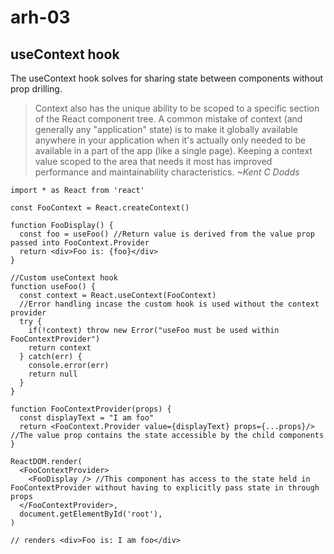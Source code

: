 # arh-03

## useContext hook

The useContext hook solves for sharing state between components without prop drilling.

>Context also has the unique ability to be scoped to a specific section of the React component tree. A common mistake of context (and generally any "application" state) is to make it globally available anywhere in your application when it's actually only needed to be available in a part of the app (like a single page). Keeping a context value scoped to the area that needs it most has improved performance and maintainability characteristics.
_~Kent C Dodds_

```
import * as React from 'react'

const FooContext = React.createContext()

function FooDisplay() {
  const foo = useFoo() //Return value is derived from the value prop passed into FooContext.Provider
  return <div>Foo is: {foo}</div>
}

//Custom useContext hook
function useFoo() {
  const context = React.useContext(FooContext)
  //Error handling incase the custom hook is used without the context provider
  try {
    if(!context) throw new Error("useFoo must be used within FooContextProvider")
    return context
  } catch(err) {
    console.error(err)
    return null
  }
}

function FooContextProvider(props) {
  const displayText = "I am foo"
  return <FooContext.Provider value={displayText} props={...props}/> //The value prop contains the state accessible by the child components
}

ReactDOM.render(
  <FooContextProvider>
    <FooDisplay /> //This component has access to the state held in FooContextProvider without having to explicitly pass state in through props
  </FooContextProvider>,
  document.getElementById('root'),
)

// renders <div>Foo is: I am foo</div>
```

